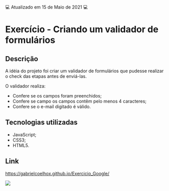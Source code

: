 :computer: Atualizado em 15 de Maio de 2021 :computer:

# Exercício - Criando um validador de formulários

## Descrição

A idéia do projeto foi criar um validador de formulários que pudesse realizar o check das etapas antes de enviá-las.

O validador realiza:
* Confere se os campos foram preenchidos;
* Confere se campo os campos contêm pelo menos 4 caracteres;
* Confere se o e-mail digitado é válido.


## Tecnologias utilizadas

- JavaScript;
- CSS3;
- HTML5.

## Link

https://gabrielcoelhox.github.io/Exercicio_Google/

<img src="https://i.ibb.co/1MS0VMP/exerc-cio-google.png"/>
